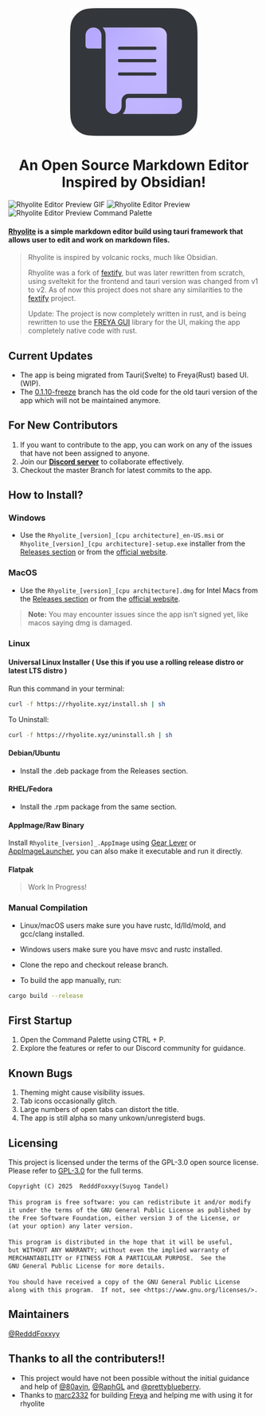 <div align="center">
    <img src="./src/static/icon.png" width=256 alt="Rhyolite">
</div>

<h1 align="center">An Open Source Markdown Editor Inspired by Obsidian!</h1>

![Rhyolite Editor Preview GIF](assets/readme_gif.gif)
![Rhyolite Editor Preview](assets/Rhyolite_is_Cool!.png)
![Rhyolite Editor Preview Command Palette](assets/rhyolite_command_preview.png)

#### [Rhyolite](https://rhyolite.xyz/) is a simple markdown editor build using tauri framework that allows user to edit and work on markdown files.

> Rhyolite is inspired by volcanic rocks, much like Obsidian.
>
> Rhyolite was a fork of [fextify](https://github.com/face-hh/fextify), but was later rewritten from scratch,
> using sveltekit for the frontend and tauri version was changed from v1 to v2. As of now this project does not share any similarities to the [fextify](https://github.com/face-hh/fextify) project.
>
> Update: The project is now completely written in rust, and is being rewritten to use the [FREYA GUI](https://freyaui.dev/) library for the UI, making the app completely native code with rust.

## **Current Updates**

- The app is being migrated from Tauri(Svelte) to Freya(Rust) based UI.(WIP).
- The [0.1.10-freeze](https://github.com/RedddFoxxyy/rhyolite/tree/0.1.10-freeze) branch has the old code for the old tauri version of the app which will not be maintained anymore.


## **For New Contributors**

1. If you want to contribute to the app, you can work on any of the issues that have not been assigned to anyone.
2. Join our **[Discord server](https://discord.gg/K6FAd8FTma)** to collaborate effectively.
3. Checkout the master Branch for latest commits to the app.


## How to Install?

### **Windows**

- Use the `Rhyolite_[version]_[cpu architecture]_en-US.msi` or `Rhyolite_[version]_[cpu architecture]-setup.exe` installer from the [Releases section](https://github.com/RedddFoxxyy/Rhyolite/releases) or from the [official website](https://rhyolite.xyz/).


### **MacOS**

- Use the `Rhyolite_[version]_[cpu architecture].dmg` for Intel Macs from the [Releases section](https://github.com/RedddFoxxyy/Rhyolite/releases) or from the [official website](https://rhyolite.xyz/).

> **Note:** You may encounter issues since the app isn’t signed yet, like macos saying dmg is damaged.


### **Linux**

#### Universal Linux Installer ( Use this if you use a rolling release distro or latest LTS distro )

Run this command in your terminal:

```bash
curl -f https://rhyolite.xyz/install.sh | sh
```

To Uninstall:

```bash
curl -f https://rhyolite.xyz/uninstall.sh | sh
```

#### Debian/Ubuntu

- Install the .deb package from the Releases section.

#### RHEL/Fedora

- Install the .rpm package from the same section.

#### AppImage/Raw Binary

Install `Rhyolite_[version]_.AppImage` using [Gear Lever](https://github.com/mijorus/gearlever) or [AppImageLauncher](https://github.com/TheAssassin/AppImageLauncher), you can also make it executable and run it directly.

#### Flatpak

> Work In Progress!


### **Manual Compilation**

- Linux/macOS users make sure you have rustc, ld/lld/mold, and gcc/clang installed.
- Windows users make sure you have msvc and rustc installed.

- Clone the repo and checkout release branch.

- To build the app manually, run:

```bash
cargo build --release
```


## First Startup

1. Open the Command Palette using CTRL + P.
2. Explore the features or refer to our Discord community for guidance.

## Known Bugs

1. Theming might cause visibility issues.
2. Tab icons occasionally glitch.
3. Large numbers of open tabs can distort the title.
4. The app is still alpha so many unkown/unregisterd bugs.

## Licensing

This project is licensed under the terms of the GPL-3.0 open source license. Please refer to [GPL-3.0](./LICENSE.txt) for the full terms.

```
Copyright (C) 2025  RedddFoxxyy(Suyog Tandel)

This program is free software: you can redistribute it and/or modify
it under the terms of the GNU General Public License as published by
the Free Software Foundation, either version 3 of the License, or
(at your option) any later version.

This program is distributed in the hope that it will be useful,
but WITHOUT ANY WARRANTY; without even the implied warranty of
MERCHANTABILITY or FITNESS FOR A PARTICULAR PURPOSE.  See the
GNU General Public License for more details.

You should have received a copy of the GNU General Public License
along with this program.  If not, see <https://www.gnu.org/licenses/>.
```

## Maintainers

[@RedddFoxxyy](https://github.com/RedddFoxxyy)

## Thanks to all the contributers!!

- This project would have not been possible without the initial guidance and help of [@80avin](https://github.com/80avin), [@RaphGL](https://github.com/RaphGL) and [@prettyblueberry](https://github.com/prettyblueberry).
- Thanks to [marc2332](https://github.com/marc2332) for building [Freya](https://github.com/marc2332/freya) and helping me with using it for rhyolite
